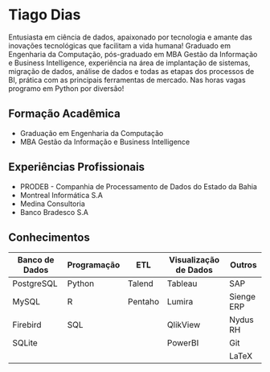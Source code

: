 # Tiago Dias

Entusiasta em ciência de dados, apaixonado por tecnologia e amante das inovações tecnológicas que facilitam a vida humana! Graduado em Engenharia da Computação, pós-graduado em MBA Gestão da Informação e Business Intelligence, experiência na área de implantação de sistemas, migração de dados, análise de dados e todas as etapas dos processos de BI, prática com as principais ferramentas de mercado. Nas horas vagas programo em Python por diversão!

## Formação Acadêmica

* Graduação em Engenharia da Computação
* MBA Gestão da Informação e Business Intelligence

## Experiências Profissionais

* PRODEB - Companhia de Processamento de Dados do Estado da Bahia
* Montreal Informática S.A
* Medina Consultoria
* Banco Bradesco S.A

## Conhecimentos

Banco de Dados | Programação |   ETL   | Visualização de Dados | Outros
-------------- | ----------- | --------| --------------------- | ------
PostgreSQL     | Python      | Talend  | Tableau               | SAP
MySQL          | R           | Pentaho | Lumira                | Sienge ERP
Firebird       | SQL         |         | QlikView              | Nydus RH
SQLite         |             |         | PowerBI               | Git
|||||LaTeX
